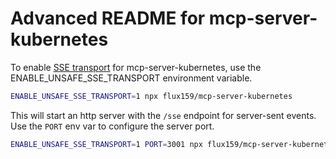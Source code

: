 # Advanced README for mcp-server-kubernetes

To enable [SSE transport]() for mcp-server-kubernetes, use the ENABLE_UNSAFE_SSE_TRANSPORT environment variable.

```bash
ENABLE_UNSAFE_SSE_TRANSPORT=1 npx flux159/mcp-server-kubernetes
```

This will start an http server with the `/sse` endpoint for server-sent events. Use the `PORT` env var to configure the server port.

```bash
ENABLE_UNSAFE_SSE_TRANSPORT=1 PORT=3001 npx flux159/mcp-server-kubernetes
```
